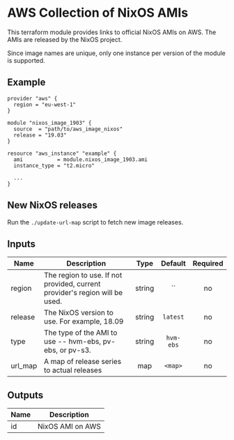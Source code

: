 # AWS Collection of NixOS AMIs

This terraform module provides links to official NixOS AMIs on AWS. The AMIs are
released by the NixOS project.

Since image names are unique, only one instance per version of the module is
supported.

## Example

    provider "aws" {
      region = "eu-west-1"
    }

    module "nixos_image_1903" {
      source  = "path/to/aws_image_nixos"
      release = "19.03"
    }

    resource "aws_instance" "example" {
      ami           = module.nixos_image_1903.ami
      instance_type = "t2.micro"

      ...
    }

## New NixOS releases

Run the `./update-url-map` script to fetch new image releases. 

<!-- terraform-docs-start -->
## Inputs

| Name | Description | Type | Default | Required |
|------|-------------|:----:|:-----:|:-----:|
| region | The region to use. If not provided, current provider's region will be used. | string | `` | no |
| release | The NixOS version to use. For example, 18.09 | string | `latest` | no |
| type | The type of the AMI to use -- hvm-ebs, pv-ebs, or pv-s3. | string | `hvm-ebs` | no |
| url\_map | A map of release series to actual releases | map | `<map>` | no |

## Outputs

| Name | Description |
|------|-------------|
| id | NixOS AMI on AWS |
<!-- terraform-docs-end -->
